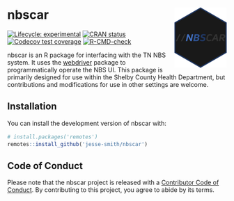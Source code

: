 
# nbscar <img src='man/figures/logo.png' align="right" height="139" />

<!-- badges: start -->
[![Lifecycle: experimental](https://img.shields.io/badge/lifecycle-experimental-orange.svg)](https://www.tidyverse.org/lifecycle/#experimental)
[![CRAN status](https://www.r-pkg.org/badges/version/nbscar)](https://CRAN.R-project.org/package=nbscar)
[![Codecov test coverage](https://codecov.io/gh/jesse-smith/nbscar/branch/master/graph/badge.svg)](https://codecov.io/gh/jesse-smith/nbscar?branch=master)
[![R-CMD-check](https://github.com/jesse-smith/nbscar/workflows/R-CMD-check/badge.svg)](https://github.com/jesse-smith/nbscar/actions)
<!-- badges: end -->

nbscar is an R package for interfacing with the TN NBS system. It uses the
[webdriver](https://github.com/rstudio/webdriver) package to programmatically
operate the NBS UI. This package is primarily designed for use within the
Shelby County Health Department, but contributions and modifications for use in
other settings are welcome.

## Installation

You can install the development version of nbscar with:

``` r
# install.packages('remotes')
remotes::install_github('jesse-smith/nbscar')
```

## Code of Conduct
  
Please note that the nbscar project is released with a [Contributor Code of Conduct](https://contributor-covenant.org/version/2/0/CODE_OF_CONDUCT.html).
By contributing to this project, you agree to abide by its terms.
